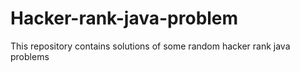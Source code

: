 # Hacker-rank-java-problem
This repository contains solutions of some random hacker rank java problems
